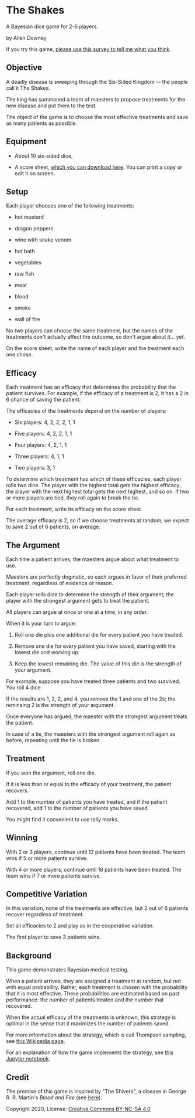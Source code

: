 # The Shakes

A Bayesian dice game for 2-6 players.

by Allen Downey

If you try this game, [please use this survey to tell me what you think](https://forms.gle/NPNSKJ5uv9EvZFRQ7).


## Objective

A deadly disease is sweeping through the Six-Sided Kingdom -- the people call it The Shakes.

The king has summoned a team of maesters to propose treatments for the new disease and put them to the test.

The object of the game is to choose the most effective treatments and save as many patients as possible.


## Equipment 

* About 10 six-sided dice, 

* A score sheet, [which you can download here](https://docs.google.com/document/d/1etO0GQx5NPhdEl3UKsbu50JPhfDieaOHCbmyEH95KA0/copy
).  You can print a copy or edit it on screen.


## Setup

Each player chooses one of the following treatments:

* hot mustard

* dragon peppers

* wine with snake venom

* hot bath

* vegetables

* raw fish

* meat

* blood

* smoke

* wall of fire

No two players can choose the same treatment, but the names of the treatments don't actually affect the outcome, so don't argue about it… yet.

On the score sheet, write the name of each player and the treatment each one chose.


## Efficacy

Each treatment has an efficacy that determines the probability that the patient survives.  For example, if the efficacy of a treatment is 2, it has a 2 in 6 chance of saving the patient.

The efficacies of the treatments depend on the number of players:

* Six players: 4, 2, 2, 2, 1, 1

* Five players: 4, 2, 2, 1, 1

* Four players:  4, 2, 1, 1

* Three players: 4, 1, 1

* Two players: 3, 1

To determine which treatment has which of these efficacies, each player rolls two dice.  The player with the highest total gets the highest efficacy; the player with the next highest total gets the next highest, and so on.  If two or more players are tied, they roll again to break the tie.

For each treatment, write its efficacy on the score sheet.

The average efficacy is 2, so if we choose treatments at random, we expect to save 2 out of 6 patients, on average.


## The Argument  

Each time a patient arrives, the maesters argue about what treatment to use.

Maesters are perfectly dogmatic, so each argues in favor of their preferred treatment, regardless of evidence or reason.

Each player rolls dice to determine the strength of their argument; the player with the strongest argument gets to treat the patient.

All players can argue at once or one at a time, in any order.

When it is your turn to argue:

1. Roll one die plus one additional die for every patient you have treated.

2. Remove one die for every patient you have saved, starting with the lowest die and working up.

3. Keep the lowest remaining die.  The value of this die is the strength of your argument. 

For example, suppose you have treated three patients and two survived.  You roll 4 dice.

If the results are 1, 2, 2, and 4, you remove the 1 and one of the 2s; the reminaing 2 is the strength of your argument.

Once everyone has argued, the maester with the strongest argument treats the patient.

In case of a tie, the maesters with the strongest argument roll again as before, repeating until the tie is broken.


## Treatment

If you won the argument, roll one die.  

If it is less than or equal to the efficacy of your treatment, the patient recovers.  

Add 1 to the number of patients you have treated, and if the patient recovered, add 1 to the number of patients you have saved.

You might find it convenient to use tally marks.


## Winning

With 2 or 3 players, continue until 12 patients have been treated.  The team wins if 5 or more patients survive.

With 4 or more players, continue until 18 patients have been treated.  The team wins if 7 or more patients survive.


## Competitive Variation

In this variation, none of the treatments are effective, but 2 out of 6 patients recover regardless of treatment.

Set all efficacies to 2 and play as in the cooperative variation.  

The first player to save 3 patients wins.


## Background

This game demonstrates Bayesian medical testing.  

When a patient arrives, they are assigned a treatment at random, but not with equal probability.
Rather, each treatment is chosen with the probability that it is most effective.
These probabilities are estimated based on past performance: the number of patients treated and the number that recovered.

When the actual efficacy of the treatments is unknown, this strategy is optimal in the sense that it maximizes the number of patients saved.

For more information about the strategy, which is call Thompson sampling, see [this Wikipedia page](https://en.wikipedia.org/wiki/Thompson_sampling).

For an explanation of how the game implements the strategy, see [this Jupyter notebook](https://colab.research.google.com/github/AllenDowney/TheShakes/blob/main/shakes.ipynb).


## Credit

The premise of this game is inspired by "The Shivers", a disease in George R. R. Martin's *Blood and Fire* (see [here](https://awoiaf.westeros.org/index.php/Shivers)).

Copyright 2020, License: [Creative Commons BY-NC-SA 4.0](https://creativecommons.org/licenses/by-nc-sa/4.0/)


